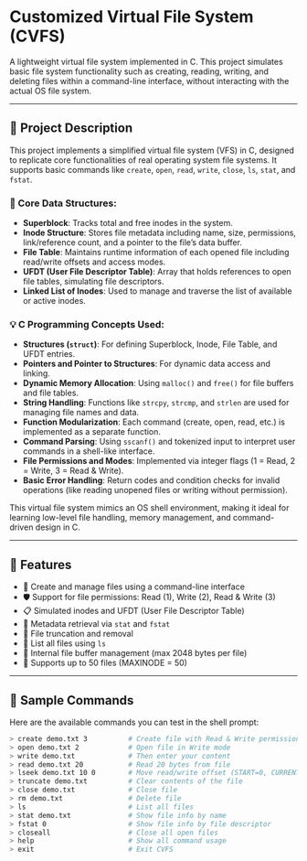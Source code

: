 # Customized Virtual File System (CVFS)

A lightweight virtual file system implemented in C. This project simulates basic file system functionality such as creating, reading, writing, and deleting files within a command-line interface, without interacting with the actual OS file system.

---

## 📌 Project Description

This project implements a simplified virtual file system (VFS) in C, designed to replicate core functionalities of real operating system file systems. It supports basic commands like `create`, `open`, `read`, `write`, `close`, `ls`, `stat`, and `fstat`.

### 🧠 Core Data Structures:
- **Superblock**: Tracks total and free inodes in the system.
- **Inode Structure**: Stores file metadata including name, size, permissions, link/reference count, and a pointer to the file’s data buffer.
- **File Table**: Maintains runtime information of each opened file including read/write offsets and access modes.
- **UFDT (User File Descriptor Table)**: Array that holds references to open file tables, simulating file descriptors.
- **Linked List of Inodes**: Used to manage and traverse the list of available or active inodes.

### 💡 C Programming Concepts Used:
- **Structures (`struct`)**: For defining Superblock, Inode, File Table, and UFDT entries.
- **Pointers and Pointer to Structures**: For dynamic data access and linking.
- **Dynamic Memory Allocation**: Using `malloc()` and `free()` for file buffers and file tables.
- **String Handling**: Functions like `strcpy`, `strcmp`, and `strlen` are used for managing file names and data.
- **Function Modularization**: Each command (create, open, read, etc.) is implemented as a separate function.
- **Command Parsing**: Using `sscanf()` and tokenized input to interpret user commands in a shell-like interface.
- **File Permissions and Modes**: Implemented via integer flags (1 = Read, 2 = Write, 3 = Read & Write).
- **Basic Error Handling**: Return codes and condition checks for invalid operations (like reading unopened files or writing without permission).

This virtual file system mimics an OS shell environment, making it ideal for learning low-level file handling, memory management, and command-driven design in C.

---

## 🔧 Features

- 📂 Create and manage files using a command-line interface
- 🛡️ Support for file permissions: Read (1), Write (2), Read & Write (3)
- 📋 Simulated inodes and UFDT (User File Descriptor Table)
- 📑 Metadata retrieval via `stat` and `fstat`
- 🚫 File truncation and removal
- 📄 List all files using `ls`
- 🧠 Internal file buffer management (max 2048 bytes per file)
- 📌 Supports up to 50 files (MAXINODE = 50)

---

## 🧪 Sample Commands

Here are the available commands you can test in the shell prompt:

```bash
> create demo.txt 3          # Create file with Read & Write permission
> open demo.txt 2            # Open file in Write mode
> write demo.txt             # Then enter your content
> read demo.txt 20           # Read 20 bytes from file
> lseek demo.txt 10 0        # Move read/write offset (START=0, CURRENT=1, END=2)
> truncate demo.txt          # Clear contents of the file
> close demo.txt             # Close file
> rm demo.txt                # Delete file
> ls                         # List all files
> stat demo.txt              # Show file info by name
> fstat 0                    # Show file info by file descriptor
> closeall                   # Close all open files
> help                       # Show all command usage
> exit                       # Exit CVFS
